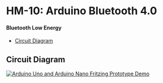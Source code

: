 # HM-10: Arduino Bluetooth 4.0

#### Bluetooth Low Energy

* [Circuit Diagram](#circuit-diagram)

## Circuit Diagram
[![Arduino Uno and Arduino Nano Fritzing Prototype Demo](https://github.com/gbaptista/hm-10-bluetooth-4-ble-arduino/raw/master/images/prototype_bb.png)](https://github.com/gbaptista/hm-10-bluetooth-4-ble-arduino/raw/master/images/prototype_bb.png)
